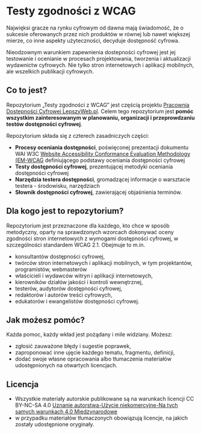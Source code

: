 # Testy zgodności z WCAG
Najwięksi gracze na rynku cyfrowym od dawna mają świadomość, że o sukcesie oferowanych przez nich produktów w równej lub nawet większej mierze, co inne aspekty użyteczności, decyduje dostępność cyfrowa.

Nieodzownym warunkiem zapewnienia dostepności cyfrowej jest jej testowanie i ocenianie w procesach projektowania, tworzenia i aktualizacji wydawnictw cyfrowych. Nie tylko stron internetowych i aplikacji mobilnych, ale wszelkich publikacji cyfrowych.

## Co to jest?
Repozytorium „Testy zgodności z WCAG” jest częścią projektu [Pracownia Dostepności Cyfrowej LepszyWeb.pl](https://lepszyweb.pl).
Celem tego repozytorium jest **pomóc wszystkim zainteresowanym w planowaniu, organizacji i przeprowdzaniu testów dostępności cyfrowej**.

Repozytorium składa się z czterech zasadniczych części:

- **Procesy oceniania dostępności**, poświęconej prezentacji dokumentu WAI W3C [Website Accessibility Conformance Evaluation Methodology (EM-WCAG](https://www.w3.org/TR/WCAG-EM/) definiującego podstawy oceniania dostępności cyfrowej   
- **Testy dostępności cyfrowej**, prezentującej metodyki oceniania dostępności cyfrowej
- **Narzędzia testera dostępności**, gromadzącej informacje o warsztacie testera - środowisku, narzędziach 
- **Słownik dostępności cyfrowej**, zawierającej objaśnienia terminów.

## Dla kogo jest to repozytorium?
Repozytorium jest przeznaczone dla każdego, kto chce w sposób metodyczny, oparty na sprawdzonych wzorcach dokonywać oceny zgodności stron internetowych z wymogami dostępności cyfrowej, w szczególności standardem WCAG 2.1. Obejmuje to m.in.

- konsultantów dostępności cyfrowej,
- twórców stron internetowych i aplikacji mobilnych, w tym projektantów, programistów, webmasterów
- właścicieli i wydawców witryn i aplikacji internetowych,
- kierowników działów jakości i kontroli wewnętrznej,  
- testerów, audytorów dostępności cyfrowej,
- redaktorów i autorów treści cyfrowych, 
- edukatorów i ewangelistów dostępności cyfrowej.

## Jak możesz pomóc?
Każda pomoc, każdy wkład jest pożądany i mile widziany. Możesz:
- zgłosić zauważone błędy i sugestie poprawek,
- zaproponować inne ujęcie każdego tematu, fragmentu, definicji,
- dodać swoje własne opracowania albo tłumaczenia materiałów udostępnionych na otwartych licencjach.

## Licencja
- Wszystkie materiały autorskie publikowane są na warunkach licencji CC BY-NC-SA 4.0
[Uznanie autorstwa-Użycie niekomercyjne-Na tych samych warunkach 4.0 Międzynarodowe](https://creativecommons.org/licenses/by-nc-sa/4.0/deed.pl) 
- w przypadku materiałów tłumaczonych obowiązują licencje, na jakich zostały udostępnione oryginały.